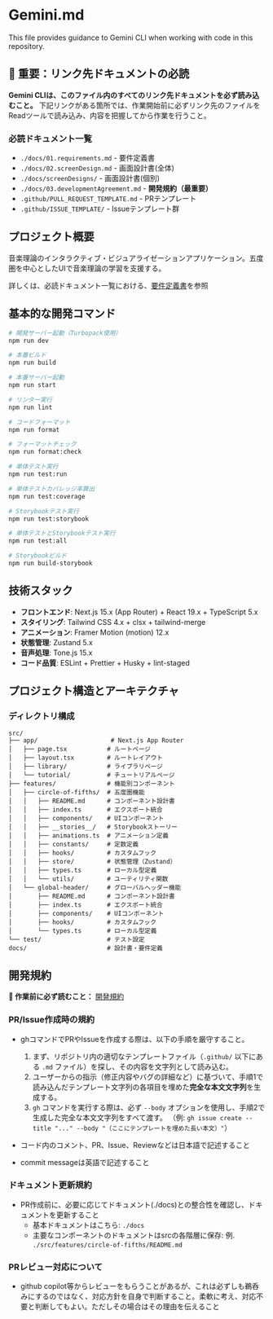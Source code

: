 # Gemini.md

This file provides guidance to Gemini CLI when working with code in this repository.

## 🚨 重要：リンク先ドキュメントの必読

**Gemini CLIは、このファイル内のすべてのリンク先ドキュメントを必ず読み込むこと。**
下記リンクがある箇所では、作業開始前に必ずリンク先のファイルをReadツールで読み込み、内容を把握してから作業を行うこと。

### 必読ドキュメント一覧

- `./docs/01.requirements.md` - 要件定義書
- `./docs/02.screenDesign.md` - 画面設計書(全体)
- `./docs/screenDesigns/` - 画面設計書(個別)
- `./docs/03.developmentAgreement.md` - **開発規約（最重要）**
- `.github/PULL_REQUEST_TEMPLATE.md` - PRテンプレート
- `.github/ISSUE_TEMPLATE/` - Issueテンプレート群

## プロジェクト概要

音楽理論のインタラクティブ・ビジュアライゼーションアプリケーション。五度圏を中心としたUIで音楽理論の学習を支援する。

詳しくは、必読ドキュメント一覧における、[要件定義書](./docs/01.requirements.md)を参照

## 基本的な開発コマンド

```bash
# 開発サーバー起動（Turbopack使用）
npm run dev

# 本番ビルド
npm run build

# 本番サーバー起動
npm run start

# リンター実行
npm run lint

# コードフォーマット
npm run format

# フォーマットチェック
npm run format:check

# 単体テスト実行
npm run test:run

# 単体テストカバレッジ率算出
npm run test:coverage

# Storybookテスト実行
npm run test:storybook

# 単体テストとStorybookテスト実行
npm run test:all

# Storybookビルド
npm run build-storybook
```

## 技術スタック

- **フロントエンド**: Next.js 15.x (App Router) + React 19.x + TypeScript 5.x
- **スタイリング**: Tailwind CSS 4.x + clsx + tailwind-merge
- **アニメーション**: Framer Motion (motion) 12.x
- **状態管理**: Zustand 5.x
- **音声処理**: Tone.js 15.x
- **コード品質**: ESLint + Prettier + Husky + lint-staged

## プロジェクト構造とアーキテクチャ

### ディレクトリ構成

```
src/
├── app/                    # Next.js App Router
│   ├── page.tsx           # ルートページ
│   ├── layout.tsx         # ルートレイアウト
│   ├── library/           # ライブラリページ
│   └── tutorial/          # チュートリアルページ
├── features/              # 機能別コンポーネント
│   ├── circle-of-fifths/  # 五度圏機能
│   │   ├── README.md      # コンポーネント設計書
│   │   ├── index.ts       # エクスポート統合
│   │   ├── components/    # UIコンポーネント
│   │   ├── __stories__/   # Storybookストーリー
│   │   ├── animations.ts  # アニメーション定義
│   │   ├── constants/     # 定数定義
│   │   ├── hooks/         # カスタムフック
│   │   ├── store/         # 状態管理（Zustand）
│   │   ├── types.ts       # ローカル型定義
│   │   └── utils/         # ユーティリティ関数
│   └── global-header/     # グローバルヘッダー機能
│       ├── README.md      # コンポーネント設計書
│       ├── index.ts       # エクスポート統合
│       ├── components/    # UIコンポーネント
│       ├── hooks/         # カスタムフック
│       └── types.ts       # ローカル型定義
└── test/                  # テスト設定
docs/                      # 設計書・要件定義
```

## 開発規約

**🚨 作業前に必ず読むこと：** [開発規約](./docs/03.developmentAgreement.md)

### PR/Issue作成時の規約

- ghコマンドでPRやIssueを作成する際は、以下の手順を厳守すること。

  1.  まず、リポジトリ内の適切なテンプレートファイル（`.github/` 以下にある `.md` ファイル）を探し、その内容を文字列として読み込む。
  2.  ユーザーからの指示（修正内容やバグの詳細など）に基づいて、手順1で読み込んだテンプレート文字列の各項目を埋めた**完全な本文文字列**を生成する。
  3.  `gh` コマンドを実行する際は、必ず `--body` オプションを使用し、手順2で生成した完全な本文文字列をすべて渡す。
      （例: `gh issue create --title "..." --body "（ここにテンプレートを埋めた長い本文）"`）

- コード内のコメント、PR、Issue、Reviewなどは日本語で記述すること
- commit messageは英語で記述すること

### ドキュメント更新規約

- PR作成前に、必要に応じてドキュメント(./docs)との整合性を確認し、ドキュメントを更新すること
  - 基本ドキュメントはこちら: `./docs`
  - 主要なコンポーネントのドキュメントはsrcの各階層に保存: 例. `./src/features/circle-of-fifths/README.md`

### PRレビュー対応について

- github copilot等からレビューをもらうことがあるが、これは必ずしも鵜呑みにするのではなく、対応方針を自身で判断すること。柔軟に考え、対応不要と判断してもよい。ただしその場合はその理由を伝えること
